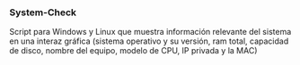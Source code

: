 ### System-Check

Script para Windows y Linux que muestra información relevante del sistema en una interaz gráfica (sistema operativo y su versión, ram total, capacidad de disco, nombre del equipo, modelo de CPU, IP privada y la MAC)
